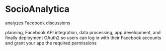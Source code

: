 # SocioAnalytica
analyzes Facebook discussions

 planning, Facebook API integration, data processing, app development, and finally deployment
 OAuth2 so users can log in with their Facebook accounts and grant your app the required permissions
